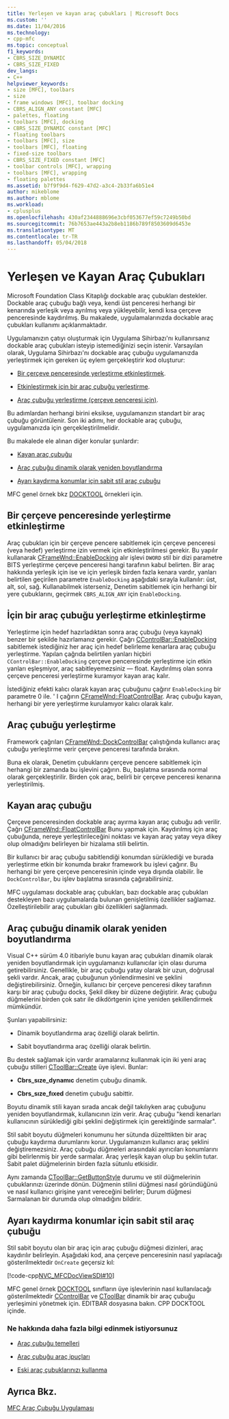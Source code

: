 ```yaml
---
title: Yerleşen ve kayan araç çubukları | Microsoft Docs
ms.custom: ''
ms.date: 11/04/2016
ms.technology:
- cpp-mfc
ms.topic: conceptual
f1_keywords:
- CBRS_SIZE_DYNAMIC
- CBRS_SIZE_FIXED
dev_langs:
- C++
helpviewer_keywords:
- size [MFC], toolbars
- size
- frame windows [MFC], toolbar docking
- CBRS_ALIGN_ANY constant [MFC]
- palettes, floating
- toolbars [MFC], docking
- CBRS_SIZE_DYNAMIC constant [MFC]
- floating toolbars
- toolbars [MFC], size
- toolbars [MFC], floating
- fixed-size toolbars
- CBRS_SIZE_FIXED constant [MFC]
- toolbar controls [MFC], wrapping
- toolbars [MFC], wrapping
- floating palettes
ms.assetid: b7f9f9d4-f629-47d2-a3c4-2b33fa6b51e4
author: mikeblome
ms.author: mblome
ms.workload:
- cplusplus
ms.openlocfilehash: 430af2344888696e3cbf053677ef59c7249b50bd
ms.sourcegitcommit: 76b7653ae443a2b8eb1186b789f8503609d6453e
ms.translationtype: MT
ms.contentlocale: tr-TR
ms.lasthandoff: 05/04/2018
---
```

# <a name="docking-and-floating-toolbars"></a>Yerleşen ve Kayan Araç Çubukları
Microsoft Foundation Class Kitaplığı dockable araç çubukları destekler. Dockable araç çubuğu bağlı veya, kendi üst penceresi herhangi bir kenarında yerleşik veya ayrılmış veya yükleyebilir, kendi kısa çerçeve penceresinde kaydırılmış. Bu makalede, uygulamalarınızda dockable araç çubukları kullanımı açıklanmaktadır.  
  
 Uygulamanızın çatıyı oluşturmak için Uygulama Sihirbazı'nı kullanırsanız dockable araç çubukları isteyip istemediğinizi seçin istenir. Varsayılan olarak, Uygulama Sihirbazı'nı dockable araç çubuğu uygulamanızda yerleştirmek için gereken üç eylem gerçekleştirir kod oluşturur:  
  
-   [Bir çerçeve penceresinde yerleştirme etkinleştirmek](#_core_enabling_docking_in_a_frame_window).  
  
-   [Etkinleştirmek için bir araç çubuğu yerleştirme](#_core_enabling_docking_for_a_toolbar).  
  
-   [Araç çubuğu yerleştirme (çerçeve penceresi için)](#_core_docking_the_toolbar).  
  
 Bu adımlardan herhangi birini eksikse, uygulamanızın standart bir araç çubuğu görüntülenir. Son iki adımı, her dockable araç çubuğu, uygulamanızda için gerçekleştirilmelidir.  
  
 Bu makalede ele alınan diğer konular şunlardır:  
  
-   [Kayan araç çubuğu](#_core_floating_the_toolbar)  
  
-   [Araç çubuğu dinamik olarak yeniden boyutlandırma](#_core_dynamically_resizing_the_toolbar)  
  
-   [Ayarı kaydırma konumlar için sabit stil araç çubuğu](#_core_setting_wrap_positions_for_a_fixed_style_toolbar)  
  
 MFC genel örnek bkz [DOCKTOOL](../visual-cpp-samples.md) örnekleri için.  
  
##  <a name="_core_enabling_docking_in_a_frame_window"></a> Bir çerçeve penceresinde yerleştirme etkinleştirme  
 Araç çubukları için bir çerçeve pencere sabitlemek için çerçeve penceresi (veya hedef) yerleştirme izin vermek için etkinleştirilmesi gerekir. Bu yapılır kullanarak [CFrameWnd::EnableDocking](../mfc/reference/cframewnd-class.md#enabledocking) alır işlevi `DWORD` stil bir dizi parametre BITS yerleştirme çerçeve penceresi hangi tarafının kabul belirten. Bir araç hakkında yerleşik için ise ve için yerleşik birden fazla kenara vardır, yanları belirtilen geçirilen parametre `EnableDocking` aşağıdaki sırayla kullanılır: üst, alt, sol, sağ. Kullanabilmek isterseniz, Denetim sabitlemek için herhangi bir yere çubuklarını, geçirmek `CBRS_ALIGN_ANY` için `EnableDocking`.  
  
##  <a name="_core_enabling_docking_for_a_toolbar"></a> İçin bir araç çubuğu yerleştirme etkinleştirme  
 Yerleştirme için hedef hazırladıktan sonra araç çubuğu (veya kaynak) benzer bir şekilde hazırlamanız gerekir. Çağrı [CControlBar::EnableDocking](../mfc/reference/ccontrolbar-class.md#enabledocking) sabitlemek istediğiniz her araç için hedef belirleme kenarlara araç çubuğu yerleştirme. Yapılan çağrıda belirtilen yanları hiçbiri `CControlBar::EnableDocking` çerçeve penceresinde yerleştirme için etkin yanları eşleşmiyor, araç sabitleyemezsiniz — float. Kaydırılmış olan sonra çerçeve penceresi yerleştirme kuramıyor kayan araç kalır.  
  
 İstediğiniz efekti kalıcı olarak kayan araç çubuğunu çağırır `EnableDocking` bir parametre 0 ile. ' I çağırın [CFrameWnd::FloatControlBar](../mfc/reference/cframewnd-class.md#floatcontrolbar). Araç çubuğu kayan, herhangi bir yere yerleştirme kurulamıyor kalıcı olarak kalır.  
  
##  <a name="_core_docking_the_toolbar"></a> Araç çubuğu yerleştirme  
 Framework çağrıları [CFrameWnd::DockControlBar](../mfc/reference/cframewnd-class.md#dockcontrolbar) çalıştığında kullanıcı araç çubuğu yerleştirme verir çerçeve penceresi tarafında bırakın.  
  
 Buna ek olarak, Denetim çubuklarını çerçeve pencere sabitlemek için herhangi bir zamanda bu işlevini çağırın. Bu, başlatma sırasında normal olarak gerçekleştirilir. Birden çok araç, belirli bir çerçeve penceresi kenarına yerleştirilmiş.  
  
##  <a name="_core_floating_the_toolbar"></a> Kayan araç çubuğu  
 Çerçeve penceresinden dockable araç ayırma kayan araç çubuğu adı verilir. Çağrı [CFrameWnd::FloatControlBar](../mfc/reference/cframewnd-class.md#floatcontrolbar) Bunu yapmak için. Kaydırılmış için araç çubuğunda, nereye yerleştirileceğini noktası ve kayan araç yatay veya dikey olup olmadığını belirleyen bir hizalama stili belirtin.  
  
 Bir kullanıcı bir araç çubuğu sabitlendiği konumdan sürüklediği ve burada yerleştirme etkin bir konumda bırakır framework bu işlevi çağırır. Bu herhangi bir yere çerçeve penceresinin içinde veya dışında olabilir. İle `DockControlBar`, bu işlev başlatma sırasında çağırabilirsiniz.  
  
 MFC uygulaması dockable araç çubukları, bazı dockable araç çubukları destekleyen bazı uygulamalarda bulunan genişletilmiş özellikler sağlamaz. Özelleştirilebilir araç çubukları gibi özellikleri sağlanmadı.  
  
##  <a name="_core_dynamically_resizing_the_toolbar"></a> Araç çubuğu dinamik olarak yeniden boyutlandırma  
 Visual C++ sürüm 4.0 itibariyle bunu kayan araç çubukları dinamik olarak yeniden boyutlandırmak için uygulamanızı kullanıcılar için olası duruma getirebilirsiniz. Genellikle, bir araç çubuğu yatay olarak bir uzun, doğrusal şekli vardır. Ancak, araç çubuğunun yönlendirmesini ve şeklini değiştirebilirsiniz. Örneğin, kullanıcı bir çerçeve penceresi dikey tarafının karşı bir araç çubuğu docks, Şekil dikey bir düzene değiştirir. Araç çubuğu düğmelerini birden çok satır ile dikdörtgenin içine yeniden şekillendirmek mümkündür.  
  
 Şunları yapabilirsiniz:  
  
-   Dinamik boyutlandırma araç özelliği olarak belirtin.  
  
-   Sabit boyutlandırma araç özelliği olarak belirtin.  
  
 Bu destek sağlamak için vardır aramalarınız kullanmak için iki yeni araç çubuğu stilleri [CToolBar::Create](../mfc/reference/ctoolbar-class.md#create) üye işlevi. Bunlar:  
  
-   **Cbrs_sıze_dynamıc** denetim çubuğu dinamik.  
  
-   **Cbrs_sıze_fıxed** denetim çubuğu sabittir.  
  
 Boyutu dinamik stili kayan sırada ancak değil takılıyken araç çubuğunu yeniden boyutlandırmak, kullanıcının izin verir. Araç çubuğu "kendi kenarları kullanıcının sürüklediği gibi şeklini değiştirmek için gerektiğinde sarmalar".  
  
 Stil sabit boyutu düğmeleri konumunu her sütunda düzelttikten bir araç çubuğu kaydırma durumlarını korur. Uygulamanızın kullanıcı araç şeklini değiştiremezsiniz. Araç çubuğu düğmeleri arasındaki ayırıcıları konumlarını gibi belirlenmiş bir yerde sarmalar. Araç yerleşik kayan olup bu şeklin tutar. Sabit palet düğmelerinin birden fazla sütunlu etkisidir.  
  
 Aynı zamanda [CToolBar::GetButtonStyle](../mfc/reference/ctoolbar-class.md#getbuttonstyle) durumu ve stil düğmelerinin çubuklarınızı üzerinde dönün. Düğmenin stilini düğmesi nasıl göründüğünü ve nasıl kullanıcı girişine yanıt vereceğini belirler; Durum düğmesi Sarmalanan bir durumda olup olmadığını bildirir.  
  
##  <a name="_core_setting_wrap_positions_for_a_fixed_style_toolbar"></a> Ayarı kaydırma konumlar için sabit stil araç çubuğu  
 Stil sabit boyutu olan bir araç için araç çubuğu düğmesi dizinleri, araç kaydırılır belirleyin. Aşağıdaki kod, ana çerçeve penceresinin nasıl yapılacağı gösterilmektedir `OnCreate` geçersiz kıl:  
  
 [!code-cpp[NVC_MFCDocViewSDI#10](../mfc/codesnippet/cpp/docking-and-floating-toolbars_1.cpp)]  
  
 MFC genel örnek [DOCKTOOL](../visual-cpp-samples.md) sınıfların üye işlevlerinin nasıl kullanılacağı gösterilmektedir [CControlBar](../mfc/reference/ccontrolbar-class.md) ve [CToolBar](../mfc/reference/ctoolbar-class.md) dinamik bir araç çubuğu yerleşimini yönetmek için. EDITBAR dosyasına bakın. CPP DOCKTOOL içinde.  
  
### <a name="what-do-you-want-to-know-more-about"></a>Ne hakkında daha fazla bilgi edinmek istiyorsunuz  
  
-   [Araç çubuğu temelleri](../mfc/toolbar-fundamentals.md)  
  
-   [Araç çubuğu araç ipuçları](../mfc/toolbar-tool-tips.md)  
  
-   [Eski araç çubuklarınızı kullanma](../mfc/using-your-old-toolbars.md)  
  
## <a name="see-also"></a>Ayrıca Bkz.  
 [MFC Araç Çubuğu Uygulaması](../mfc/mfc-toolbar-implementation.md)

